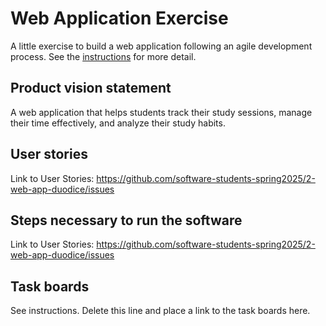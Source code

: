 # Web Application Exercise

A little exercise to build a web application following an agile development process. See the [instructions](instructions.md) for more detail.

## Product vision statement

A web application that helps students track their study sessions, manage their time effectively, and analyze their study habits.

## User stories

Link to User Stories: https://github.com/software-students-spring2025/2-web-app-duodice/issues
## Steps necessary to run the software

Link to User Stories: https://github.com/software-students-spring2025/2-web-app-duodice/issues

## Task boards

See instructions. Delete this line and place a link to the task boards here.
